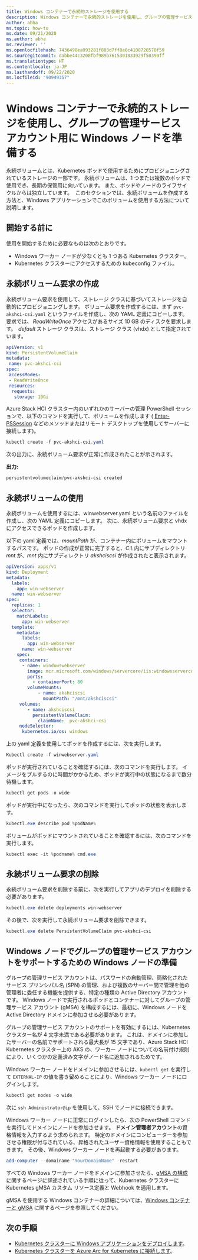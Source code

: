 ```yaml
---
title: Windows コンテナーで永続的ストレージを使用する
description: Windows コンテナーで永続的ストレージを使用し、グループの管理サービス アカウント用に Windows ノードを準備する
author: abha
ms.topic: how-to
ms.date: 09/21/2020
ms.author: abha
ms.reviewer: ''
ms.openlocfilehash: 7436498ea993281f803d7ff8a0c4108728570f59
ms.sourcegitcommit: dabbe44c3208fbf989b7615301833929f50390ff
ms.translationtype: HT
ms.contentlocale: ja-JP
ms.lasthandoff: 09/22/2020
ms.locfileid: "90949357"
---
```

# <a name="use-persistent-storage-in-a-windows-container-and-prepare-windows-nodes-for-group-managed-service-accounts"></a>Windows コンテナーで永続的ストレージを使用し、グループの管理サービス アカウント用に Windows ノードを準備する

永続ボリュームとは、Kubernetes ポッドで使用するためにプロビジョニングされているストレージの一部です。 永続ボリュームは、1 つまたは複数のポッドで使用でき、長期の保管用に向いています。 また、ポッドやノードのライフサイクルからは独立しています。  このセクションでは、永続ボリュームを作成する方法と、Windows アプリケーションでこのボリュームを使用する方法について説明します。

## <a name="before-you-begin"></a>開始する前に

使用を開始するために必要なものは次のとおりです。

* Windows ワーカー ノードが少なくとも 1 つある Kubernetes クラスター。
* Kubernetes クラスターにアクセスするための kubeconfig ファイル。


## <a name="create-a-persistent-volume-claim"></a>永続ボリューム要求の作成

永続ボリューム要求を使用して、ストレージ クラスに基づいてストレージを自動的にプロビジョニングします。 ボリューム要求を作成するには、まず `pvc-akshci-csi.yaml` というファイルを作成し、次の YAML 定義にコピーします。 要求では、 *ReadWriteOnce* アクセスがあるサイズ 10 GB のディスクを要求します。  *default* ストレージ クラスは、ストレージ クラス (vhdx) として指定されています。  

```yaml
apiVersion: v1
kind: PersistentVolumeClaim
metadata:
 name: pvc-akshci-csi
spec:
 accessModes:
 - ReadWriteOnce
 resources:
  requests:
   storage: 10Gi
```
Azure Stack HCI クラスター内のいずれかのサーバーの管理 PowerShell セッションで、以下のコマンドを実行して、ボリュームを作成します ( [Enter-PSSession](/powershell/module/microsoft.powershell.core/enter-pssession) などのメソッドまたはリモート デスクトップを使用してサーバーに接続します)。 


```PowerShell
kubectl create -f pvc-akshci-csi.yaml 
```
次の出力に、永続ボリューム要求が正常に作成されたことが示されます。

**出力:**
```PowerShell
persistentvolumeclaim/pvc-akshci-csi created
```

## <a name="use-persistent-volume"></a>永続ボリュームの使用

永続ボリュームを使用するには、winwebserver.yaml という名前のファイルを作成し、次の YAML 定義にコピーします。 次に、永続ボリューム要求と vhdx にアクセスできるポッドを作成します。 

以下の yaml 定義では、*mountPath* が、コンテナー内にボリュームをマウントするパスです。 ポッドの作成が正常に完了すると、*C:\\* 内にサブディレクトリ *mnt* が、*mnt* 内にサブディレクトリ *akshciscsi* が作成されたと表示されます。


```yaml
apiVersion: apps/v1 
kind: Deployment 
metadata: 
  labels: 
    app: win-webserver 
  name: win-webserver 
spec: 
  replicas: 1 
  selector: 
    matchLabels: 
      app: win-webserver 
  template: 
    metadata: 
      labels: 
        app: win-webserver 
      name: win-webserver 
    spec: 
     containers: 
      - name: windowswebserver 
        image: mcr.microsoft.com/windows/servercore/iis:windowsservercore-ltsc2019 
        ports:  
          - containerPort: 80    
        volumeMounts: 
            - name: akshciscsi 
              mountPath: "/mnt/akshciscsi" 
     volumes: 
        - name: akshciscsi 
          persistentVolumeClaim: 
            claimName:  pvc-akshci-csi 
     nodeSelector: 
      kubernetes.io/os: windows 
```

上の yaml 定義を使用してポッドを作成するには、次を実行します。

```PowerShell
Kubectl create -f winwebserver.yaml 
```

ポッドが実行されていることを確認するには、次のコマンドを実行します。 イメージをプルするのに時間がかかるため、ポッドが実行中の状態になるまで数分待機します。

```PowerShell
kubectl get pods -o wide 
```
ポッドが実行中になったら、次のコマンドを実行してポッドの状態を表示します。 

```PowerShell
kubectl.exe describe pod %podName% 
```

ボリュームがポッドにマウントされていることを確認するには、次のコマンドを実行します。

```PowerShell
kubectl exec -it %podname% cmd.exe 
```

## <a name="delete-a-persistent-volume-claim"></a>永続ボリューム要求の削除

永続ボリューム要求を削除する前に、次を実行してアプリのデプロイを削除する必要があります。

```PowerShell
kubectl.exe delete deployments win-webserver
```

その後で、次を実行して永続ボリューム要求を削除できます。

```PowerShell
kubectl.exe delete PersistentVolumeClaim pvc-akshci-csi
```

## <a name="prepare-windows-nodes-for-group-managed-service-account-support-on-windows-nodes"></a>Windows ノードでグループの管理サービス アカウントをサポートするための Windows ノードの準備

グループの管理サービス アカウントは、パスワードの自動管理、簡略化されたサービス プリンシパル名 (SPN) の管理、および複数のサーバー間で管理を他の管理者に委任する機能を提供する、特定の種類の Active Directory アカウントです。 Windows ノードで実行されるポッドとコンテナーに対してグループの管理サービス アカウント (gMSA) を構成するには、最初に、Windows ノードを Active Directory ドメインに参加させる必要があります。

グループの管理サービス アカウントのサポートを有効にするには、Kubernetes クラスター名が 4 文字未満である必要があります。 これは、ドメインに参加したサーバーの名前でサポートされる最大長が 15 文字であり、Azure Stack HCI Kubernetes クラスター上の AKS の、ワーカー ノードについての名前付け規則により、いくつかの定義済み文字がノード名に追加されるためです。

Windows ワーカー ノードをドメインに参加させるには、`kubectl get` を実行して `EXTERNAL-IP` の値を書き留めることにより、Windows ワーカー ノードにログインします。

```PowerShell
kubectl get nodes -o wide
``` 

次に `ssh Administrator@ip` を使用して、SSH でノードに接続できます。 

Windows ワーカー ノードに正常にログインしたら、次の PowerShell コマンドを実行してドメインにノードを参加させます。 **ドメイン管理者アカウント**の資格情報を入力するよう求められます。 特定のドメインにコンピューターを参加させる権限が付与されている、昇格されたユーザー資格情報を使用することもできます。 その後、Windows ワーカー ノードを再起動する必要があります。

```PowerShell
add-computer --domainame "YourDomainName" -restart
```

すべての Windows ワーカー ノードをドメインに参加させたら、[gMSA の構成](https://kubernetes.io/docs/tasks/configure-pod-container/configure-gmsa)に関するページに詳述されている手順に従って、Kubernetes クラスターに Kubernetes gMSA カスタム リソース定義と Webhook を適用します。

gMSA を使用する Windows コンテナーの詳細については、[Windows コンテナーと gMSA](/virtualization/windowscontainers/manage-containers/manage-serviceaccounts) に関するページを参照してください。 

## <a name="next-steps"></a>次の手順
- [Kubernetes クラスターに Windows アプリケーションをデプロイします](./deploy-windows-application.md)。
- [Kubernetes クラスターを Azure Arc for Kubernetes に接続します](./connect-to-arc.md)。
